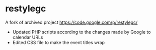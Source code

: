 # restylegc
A fork of archived project https://code.google.com/p/restylegc/

* Updated PHP scripts according to the changes made by Google to calendar URLs
* Edited CSS file to make the event titles wrap
